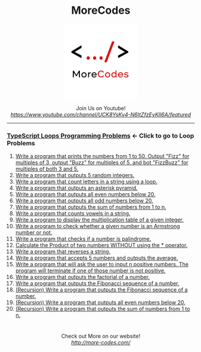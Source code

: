 <h1 align="center">MoreCodes</h1>
<p align="center"> 
  <img src="/morecodescir.png"/>
</p>

<p align="center">
Join Us on Youtube! <br/>
<i><u>https://www.youtube.com/channel/UCK8YsKv4-N6ItZfzEyKlI6A/featured</u></i>
</p>

- - - -
### [TypeScript Loops Programming Problems](../Loops/) <- Click to go to Loop Problems

1. <a href="https://github.com/ArjunAranetaCodes/MoreCodes-TypeScript/blob/master/Loops/problem1.ts" target="_blank">Write a program that prints the numbers from 1 to 50. Output "Fizz" for multiples of 3, output "Buzz" for multiples of 5, and bot "FizzBuzz" for multiples of both 3 and 5.</a>
2. <a href="https://github.com/ArjunAranetaCodes/MoreCodes-TypeScript/blob/master/Loops/problem2.ts" target="_blank">Write a program that outputs 5 random integers.</a>
3. <a href="https://github.com/ArjunAranetaCodes/MoreCodes-TypeScript/blob/master/Loops/problem3.ts" target="_blank">Write a program that count letters in a string using a loop.</a>
4. <a href="https://github.com/ArjunAranetaCodes/MoreCodes-TypeScript/blob/master/Loops/problem4.ts" target="_blank">Write a program that outputs an asterisk pyramid.</a>
5. <a href="https://github.com/ArjunAranetaCodes/MoreCodes-TypeScript/blob/master/Loops/problem5.ts" target="_blank">Write a program that outputs all even numbers below 20.</a>
6. <a href="https://github.com/ArjunAranetaCodes/MoreCodes-TypeScript/blob/master/Loops/problem6.ts" target="_blank">Write a program that outputs all odd numbers below 20.</a>
7. <a href="https://github.com/ArjunAranetaCodes/MoreCodes-TypeScript/blob/master/Loops/problem7.ts" target="_blank">Write a program that outputs the sum of numbers from 1 to n.</a>
8. <a href="https://github.com/ArjunAranetaCodes/MoreCodes-TypeScript/blob/master/Loops/problem8.ts" target="_blank">Write a program that counts vowels in a string.</a>
9. <a href="https://github.com/ArjunAranetaCodes/MoreCodes-TypeScript/blob/master/Loops/problem9.ts" target="_blank">Write a program to display the multiplication table of a given integer.</a>
10. <a href="https://github.com/ArjunAranetaCodes/MoreCodes-TypeScript/blob/master/Loops/problem10.ts" target="_blank">Write a program to check whether a given number is an Armstrong number or not.</a>
11. <a href="https://github.com/ArjunAranetaCodes/MoreCodes-TypeScript/blob/master/Loops/problem11.ts" target="_blank">Write a program that checks if a number is palindrome.</a>
12. <a href="https://github.com/ArjunAranetaCodes/MoreCodes-TypeScript/blob/master/Loops/problem12.ts" target="_blank">Calculate the Product of two numbers WITHOUT using the * operator.</a>
13. <a href="https://github.com/ArjunAranetaCodes/MoreCodes-TypeScript/blob/master/Loops/problem13.ts" target="_blank">Write a program that reverses a string.</a>
14. <a href="https://github.com/ArjunAranetaCodes/MoreCodes-TypeScript/blob/master/Loops/problem14.ts" target="_blank">Write a program that accepts 5 numbers and outputs the average.</a>
15. <a href="https://github.com/ArjunAranetaCodes/MoreCodes-TypeScript/blob/master/Loops/problem15.ts" target="_blank">Write a program that will ask the user to input n positive numbers. The program will terminate if one of those number is not positive.</a>
16. <a href="https://github.com/ArjunAranetaCodes/MoreCodes-TypeScript/blob/master/Loops/problem16.ts" target="_blank">Write a program that outputs the factorial of a number.</a>
17. <a href="https://github.com/ArjunAranetaCodes/MoreCodes-TypeScript/blob/master/Loops/problem17.ts" target="_blank">Write a program that outputs the Fibonacci sequence of a number.</a>
18. <a href="https://github.com/ArjunAranetaCodes/MoreCodes-TypeScript/blob/master/Loops/problem18.ts" target="_blank">(Recursion) Write a program that outputs the Fibonacci sequence of a number.</a>
19. <a href="https://github.com/ArjunAranetaCodes/MoreCodes-TypeScript/blob/master/Loops/problem19.ts" target="_blank">(Recursion) Write a program that outputs all even numbers below 20.</a>
20. <a href="https://github.com/ArjunAranetaCodes/MoreCodes-TypeScript/blob/master/Loops/problem20.ts" target="_blank">(Recursion) Write a program that outputs the sum of numbers from 1 to n.</a>

#

<p align="center">
Check out More on our website! <br/>
<i><u>http://more-codes.com/</u></i>
</p>
